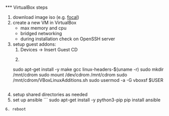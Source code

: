 *** VirtualBox steps

1. download image iso (e.g. [focal](https://releases.ubuntu.com/focal))
2. create a new VM in VirtualBox
    - max memory and cpu
    - bridged networking
    - during installation check on OpenSSH server
3. setup guest addons:
    1. Devices -> Insert Guest CD
    2. ```
    sudo apt-get install -y make gcc linux-headers-$(uname -r)
    sudo mkdir /mnt/cdrom
    sudo mount /dev/cdrom /mnt/cdrom
    sudo /mnt/cdrom/VBoxLinuxAdditions.sh
    sudo usermod -a -G vboxsf $USER
    ```
4. setup shared directories as needed
5. set up ansible ```
sudo apt-get install -y python3-pip
pip install ansible
```
6. reboot
